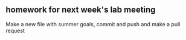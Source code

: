 ## homework for next week's lab meeting

Make a new file with summer goals, commit and push and make a pull request
